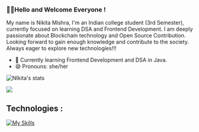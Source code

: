 ### 🌷✨Hello and Welcome Everyone !
My name is Nikita Mishra, I'm an Indian college student (3rd Semester), currently focused on learning DSA and Frontend Development. I am deeply passionate about Blockchain technology and Open Source Contribution. Looking forward to gain enough knowledge and contribute to the society. Always eager to explore new technologies!!!

- 🌱 Currently learning Frontend Development and DSA in Java.
-  😄 Pronouns: she/her

  ![NIkita's stats](https://github-readme-stats.vercel.app/api?username=Nikita-Mishraa&show_icons=true&theme=midnight-purple)
  
![](https://komarev.com/ghpvc/?username=NikitaMishraa&color=blueviolet)

## Technologies :

[![My Skills](https://skills.thijs.gg/icons?i=java,c,html,py&theme=dark)](https://skills.thijs.gg)






<!--
**Nikita-Mishraa/Nikita-Mishraa** is a ✨ _special_ ✨ repository because its `README.md` (this file) appears on your GitHub profile.
[![GitHub Streak](https://streak-stats.demolab.com/?user=NikitaMishraa&theme=midnight-purple)](https://git.io/streak-stats) //Github streak counter
Here are some ideas to get you started:

- 🔭 I’m currently working on ...
- 🌱 I’m currently learning ...
- 👯 I’m looking to collaborate on ...
- 🤔 I’m looking for help with ...
- 💬 Ask me about ...
- 📫 How to reach me: ...
- 😄 Pronouns: ...
- ⚡ Fun fact: ...
-->
